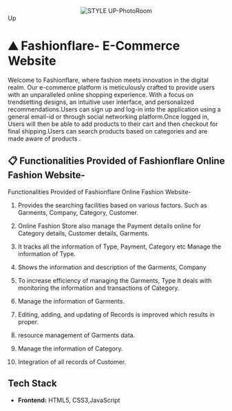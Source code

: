 
<div align="center">
  <img src="https://github.com/sachinsinghT/FashionFlare" alt="STYLE UP-PhotoRoom">
</div>Up



# ⛰ Fashionflare- E-Commerce Website

Welcome to Fashionflare, where fashion meets innovation in the digital realm. Our e-commerce platform is meticulously crafted to provide users with an unparalleled online shopping experience. With a focus on trendsetting designs, an intuitive user interface, and personalized recommendations.Users can sign up and log-in into the application using a general email-id or through social networking platform.Once logged in, Users will then be able to add products to their cart and then checkout for final shipping.Users can search products based on categories and are made aware of products .







## 📋 Functionalities Provided of Fashionflare Online Fashion Website-

Functionalities Provided of Fashionflare Online Fashion Website-

1.  Provides the searching facilities based on various factors. Such as Garments, Company, Category, Customer.

2.	Online Fashion Store also manage the Payment details online for Category details, Customer details, Garments.

3.	It tracks all the information of Type, Payment, Category etc Manage the information of Type.

4.	Shows the information and description of the Garments, Company

5.	To increase efficiency of managing the Garments, Type It deals with monitoring the information and transactions of Category.

6.	Manage the information of Garments.

7.	Editing, adding, and updating of Records is improved which results in proper.

8.	resource management of Garments data.

9.	Manage the information of Category.

10.	Integration of all records of Customer.


## Tech Stack

- **Frontend:** HTML5, CSS3,JavaScript



